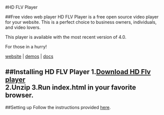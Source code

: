 #HD FLV Player

##Free video web player
HD FLV Player is a free open source video player for your website. This is a perfect choice to business owners, individuals, and video lovers. 

This player is available with the most recent version of 4.0.

For those in a hurry!

[website](http://www.hdflvplayer.net/) | [demos](http://www.hdflvplayer.net/hd-flv-player-demo.php) | [docs](http://www.hdflvplayer.net/documentation/)

##Installing HD FLV Player
 1.[Download HD Flv player](http://www.hdflvplayer.net/download_count.php?pid=1)  
 2.Unzip
 3.Run index.html in your favorite browser.
-----

##Setting up
Follow the instructions provided [here](http://www.hdflvplayer.net/documentation/).
